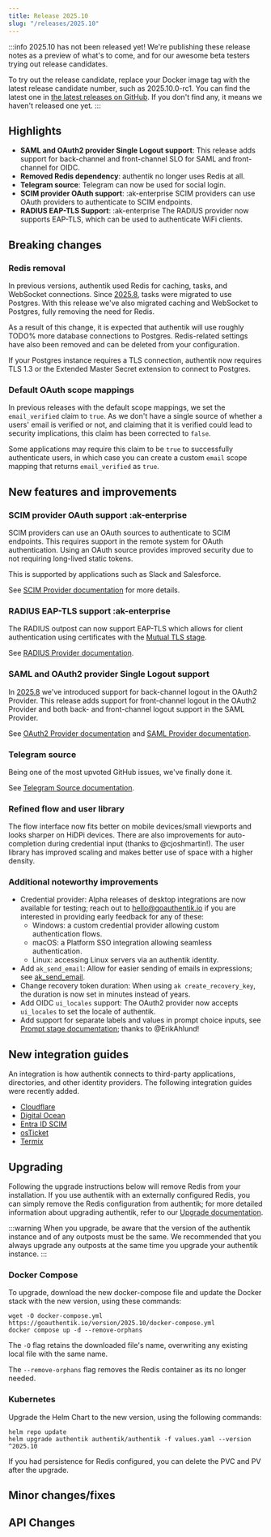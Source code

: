 ```yaml
---
title: Release 2025.10
slug: "/releases/2025.10"
---
```


:::info
2025.10 has not been released yet! We're publishing these release notes as a preview of what's to come, and for our awesome beta testers trying out release candidates.

To try out the release candidate, replace your Docker image tag with the latest release candidate number, such as 2025.10.0-rc1. You can find the latest one in [the latest releases on GitHub](https://github.com/goauthentik/authentik/releases). If you don't find any, it means we haven't released one yet.
:::

## Highlights

- **SAML and OAuth2 provider Single Logout support**: This release adds support for back-channel and front-channel SLO for SAML and front-channel for OIDC.
- **Removed Redis dependency**: authentik no longer uses Redis at all.
- **Telegram source**: Telegram can now be used for social login.
- **SCIM provider OAuth support**: :ak-enterprise SCIM providers can use OAuth providers to authenticate to SCIM endpoints.
- **RADIUS EAP-TLS Support**: :ak-enterprise The RADIUS provider now supports EAP-TLS, which can be used to authenticate WiFi clients.

## Breaking changes

### Redis removal

In previous versions, authentik used Redis for caching, tasks, and WebSocket connections. Since [2025.8](./v2025.8.mdx), tasks were migrated to use Postgres. With this release we've also migrated caching and WebSocket to Postgres, fully removing the need for Redis.

As a result of this change, it is expected that authentik will use roughly TODO% more database connections to Postgres. Redis-related settings have also been removed and can be deleted from your configuration.

If your Postgres instance requires a TLS connection, authentik now requires TLS 1.3 or the Extended Master Secret extension to connect to Postgres.

### Default OAuth scope mappings

In previous releases with the default scope mappings, we set the `email_verified` claim to `true`. As we don't have a single source of whether a users' email is verified or not, and claiming that it is verified could lead to security implications, this claim has been corrected to `false`.

Some applications may require this claim to be `true` to successfully authenticate users, in which case you can create a custom `email` scope mapping that returns `email_verified` as `true`.

## New features and improvements

### SCIM provider OAuth support :ak-enterprise

SCIM providers can use an OAuth sources to authenticate to SCIM endpoints. This requires support in the remote system for OAuth authentication. Using an OAuth source provides improved security due to
not requiring long-lived static tokens.

This is supported by applications such as Slack and Salesforce.

See [SCIM Provider documentation](../../add-secure-apps/providers/scim/index.md#oauth-authentication-for-a-scim-provider--) for more details.

### RADIUS EAP-TLS support :ak-enterprise

The RADIUS outpost can now support EAP-TLS which allows for client authentication using certificates with the [Mutual TLS stage](../../add-secure-apps/flows-stages/stages/mtls/index.md).

See [RADIUS Provider documentation](../../add-secure-apps/providers/radius/index.mdx).

### SAML and OAuth2 provider Single Logout support

In [2025.8](v2025.8.mdx) we've introduced support for back-channel logout in the OAuth2 Provider. This release adds support for front-channel logout in the OAuth2 Provider and both back- and front-channel logout support in the SAML Provider.

See [OAuth2 Provider documentation](../../add-secure-apps/providers/oauth2/index.mdx) and [SAML Provider documentation](../../add-secure-apps/providers/saml/index.md).

### Telegram source

Being one of the most upvoted GitHub issues, we've finally done it.

See [Telegram Source documentation](../../users-sources/sources/social-logins/telegram/index.md).

### Refined flow and user library

The flow interface now fits better on mobile devices/small viewports and looks sharper on HiDPi devices. There are also improvements for auto-completion during credential input (thanks to @cjoshmartin!).
The user library has improved scaling and makes better use of space with a higher density.

### Additional noteworthy improvements

- Credential provider: Alpha releases of desktop integrations are now available for testing; reach out to hello@goauthentik.io if you are interested in providing early feedback for any of these:
    - Windows: a custom credential provider allowing custom authentication flows.
    - macOS: a Platform SSO integration allowing seamless authentication.
    - Linux: accessing Linux servers via an authentik identity.
- Add `ak_send_email`: Allow for easier sending of emails in expressions; see [ak_send_email](../../customize/policies/expression.mdx#ak_send_emailaddress-str--liststr-subject-str-body-str--none-stage-emailstage--none-template-str--none-context-dict--none---bool).
- Change recovery token duration: When using `ak create_recovery_key`, the duration is now set in minutes instead of years.
- Add OIDC `ui_locales` support: The OAuth2 provider now accepts `ui_locales` to set the locale of authentik.
- Add support for separate labels and values in prompt choice inputs, see [Prompt stage documentation](../../add-secure-apps/flows-stages/stages/prompt/index.md); thanks to @ErikAhlund!

## New integration guides

An integration is how authentik connects to third-party applications, directories, and other identity providers. The following integration guides were recently added.

- [Cloudflare](https://integrations.goauthentik.io/platforms/cloudflare/)
- [Digital Ocean](https://integrations.goauthentik.io/cloud-providers/digitalocean/)
- [Entra ID SCIM](../../users-sources/sources/social-logins/entra-id/scim/index.mdx)
- [osTicket](https://integrations.goauthentik.io/infrastructure/osticket/)
- [Termix](https://integrations.goauthentik.io/infrastructure/termix/)

## Upgrading

Following the upgrade instructions below will remove Redis from your installation. If you use authentik with an externally configured Redis, you can simply remove the Redis configuration from authentik; for more detailed information about upgrading authentik, refer to our [Upgrade documentation](../../install-config/upgrade.mdx).

:::warning
When you upgrade, be aware that the version of the authentik instance and of any outposts must be the same. We recommended that you always upgrade any outposts at the same time you upgrade your authentik instance.
:::

### Docker Compose

To upgrade, download the new docker-compose file and update the Docker stack with the new version, using these commands:

```shell
wget -O docker-compose.yml https://goauthentik.io/version/2025.10/docker-compose.yml
docker compose up -d --remove-orphans
```

The `-O` flag retains the downloaded file's name, overwriting any existing local file with the same name.

The `--remove-orphans` flag removes the Redis container as its no longer needed.

### Kubernetes

Upgrade the Helm Chart to the new version, using the following commands:

```shell
helm repo update
helm upgrade authentik authentik/authentik -f values.yaml --version ^2025.10
```

If you had persistence for Redis configured, you can delete the PVC and PV after the upgrade.

## Minor changes/fixes

<!-- _Insert the output of `make gen-changelog` here_ -->

## API Changes

<!-- _Insert output of `make gen-diff` here_ -->
